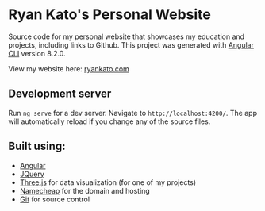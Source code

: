 # Ryan Kato's Personal Website
Source code for my personal website that showcases my education and projects, including links to Github.
This project was generated with [Angular CLI](https://github.com/angular/angular-cli) version 8.2.0.

View my website here: <a target="_blank" rel="noopener noreferrer" href="http://ryankato.com">ryankato.com</a>

## Development server

Run `ng serve` for a dev server. Navigate to `http://localhost:4200/`. The app will automatically reload if you change any of the source files.

## Built using: 
* <a target="_blank" rel="noopener noreferrer" href="https://angular.io/">Angular</a>
* <a target="_blank" rel="noopener noreferrer" href="https://jquery.com/">JQuery</a>
* <a target="_blank" rel="noopener noreferrer" href="https://threejs.org/">Three.js</a> for data visualization (for one of my projects) 
* <a target="_blank" rel="noopener noreferrer" href="https://www.namecheap.com/">Namecheap</a> for the domain and hosting
* <a target="_blank" rel="noopener noreferrer" href="https://git-scm.com/">Git</a> for source control
